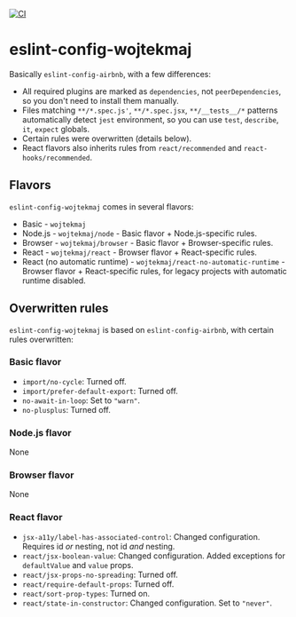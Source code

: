 [![CI](https://github.com/wojtekmaj/eslint-config-wojtekmaj/workflows/CI/badge.svg)](https://github.com/wojtekmaj/eslint-config-wojtekmaj/actions)

# eslint-config-wojtekmaj

Basically `eslint-config-airbnb`, with a few differences:

* All required plugins are marked as `dependencies`, not `peerDependencies`, so you don't need to install them manually.
* Files matching `**/*.spec.js'`, `**/*.spec.jsx`, `**/__tests__/*` patterns automatically detect `jest` environment, so you can use `test`, `describe`, `it`, `expect` globals.
* Certain rules were overwritten (details below).
* React flavors also inherits rules from `react/recommended` and `react-hooks/recommended`.

## Flavors

`eslint-config-wojtekmaj` comes in several flavors:

* Basic - `wojtekmaj`
* Node.js - `wojtekmaj/node` - Basic flavor + Node.js-specific rules.
* Browser - `wojtekmaj/browser` - Basic flavor + Browser-specific rules.
* React - `wojtekmaj/react` - Browser flavor + React-specific rules.
* React (no automatic runtime) - `wojtekmaj/react-no-automatic-runtime` - Browser flavor + React-specific rules, for legacy projects with automatic runtime disabled.

## Overwritten rules

`eslint-config-wojtekmaj` is based on `eslint-config-airbnb`, with certain rules overwritten:

### Basic flavor

* `import/no-cycle`: Turned off.
* `import/prefer-default-export`: Turned off.
* `no-await-in-loop`: Set to `"warn"`.
* `no-plusplus`: Turned off.

### Node.js flavor

None

### Browser flavor

None

### React flavor

* `jsx-a11y/label-has-associated-control`: Changed configuration. Requires id *or* nesting, not id *and* nesting.
* `react/jsx-boolean-value`: Changed configuration. Added exceptions for `defaultValue` and `value` props.
* `react/jsx-props-no-spreading`: Turned off.
* `react/require-default-props`: Turned off.
* `react/sort-prop-types`: Turned on.
* `react/state-in-constructor`: Changed configuration. Set to `"never"`.
